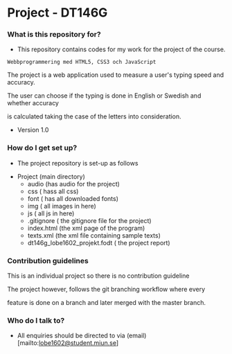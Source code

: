 # Project - DT146G #

### What is this repository for? ###

* This repository contains codes for my work for the project of the course. 

`Webbprogrammering med HTML5, CSS3 och JavaScript` 

The project is a web application used to measure a user's typing speed and accuracy. 

The user can choose if the typing is done in English or Swedish and whether accuracy

is calculated taking the case of the letters into consideration.

* Version 1.0


### How do I get set up? ###

* The project repository is set-up as follows
- Project 	(main directory)
	- audio (has audio for the project) 
	- css	( hass all css)
	- font	( has all downloaded fonts)
	- img	( all images in here)
	- js	( all js in here)
	- .gitignore ( the gitignore file for the project)
	- index.html (the xml page of the program)
	- texts.xml	(the xml file containing sample texts)
	- dt146g_lobe1602_projekt.fodt ( the project report)

### Contribution guidelines ###
This is an individual project so there is no contribution guideline 

The project however, follows the git branching workflow where every

feature is done on a branch and later merged with the master branch. 


### Who do I talk to? ###

* All enquiries should be directed to  via (email)[mailto:lobe1602@student.miun.se]
